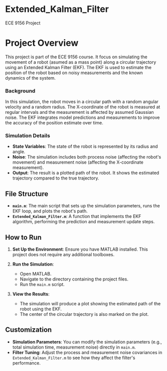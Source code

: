 # Extended_Kalman_Filter
ECE 9156 Project

# Project Overview

This project is part of the ECE 9156 course. It focus on simulating the movement of a robot (asumed as a mass point) along a circular trajectory using an Extended Kalman Filter (EKF). The EKF is used to estimate the position of the robot based on noisy measurements and the known dynamics of the system.

### Background

In this simulation, the robot moves in a circular path with a random angular velocity and a random radius. The X-coordinate of the robot is measured at regular intervals and the measurement is affected by assumed Gaussian noise. The EKF integrates model predictions and measurements to improve the accuracy of the position estimate over time.

### Simulation Details

- **State Variables**: The state of the robot is represented by its radius and angle.
- **Noise**: The simulation includes both process noise (affecting the robot's movement) and measurement noise (affecting the X-coordinate measurement).
- **Output**: The result is a plotted path of the robot. It shows the estimated trajectory compared to the true trajectory.

## File Structure

- **`main.m`**: The main script that sets up the simulation parameters, runs the EKF loop, and plots the robot's path.
- **`Extended_Kalman_Filter.m`**: A function that implements the EKF algorithm, performing the prediction and measurement update steps.

## How to Run

1. **Set Up the Environment**: Ensure you have MATLAB installed. This project does not require any additional toolboxes.

2. **Run the Simulation**:
   - Open MATLAB.
   - Navigate to the directory containing the project files.
   - Run the `main.m` script.

3. **View the Results**:
   - The simulation will produce a plot showing the estimated path of the robot using the EKF.
   - The center of the circular trajectory is also marked on the plot.

## Customization

- **Simulation Parameters**: You can modify the simulation parameters (e.g., total simulation time, measurement noise) directly in `main.m`.
- **Filter Tuning**: Adjust the process and measurement noise covariances in `Extended_Kalman_Filter.m` to see how they affect the filter's performance.
